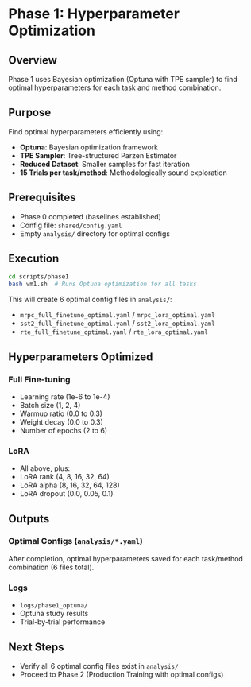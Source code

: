 # Phase 1: Hyperparameter Optimization

## Overview
Phase 1 uses Bayesian optimization (Optuna with TPE sampler) to find optimal hyperparameters for each task and method combination.

## Purpose
Find optimal hyperparameters efficiently using:
- **Optuna**: Bayesian optimization framework
- **TPE Sampler**: Tree-structured Parzen Estimator
- **Reduced Dataset**: Smaller samples for fast iteration
- **15 Trials per task/method**: Methodologically sound exploration

## Prerequisites
- Phase 0 completed (baselines established)
- Config file: `shared/config.yaml`
- Empty `analysis/` directory for optimal configs

## Execution

```bash
cd scripts/phase1
bash vm1.sh  # Runs Optuna optimization for all tasks
```

This will create 6 optimal config files in `analysis/`:
- `mrpc_full_finetune_optimal.yaml` / `mrpc_lora_optimal.yaml`
- `sst2_full_finetune_optimal.yaml` / `sst2_lora_optimal.yaml`
- `rte_full_finetune_optimal.yaml` / `rte_lora_optimal.yaml`

## Hyperparameters Optimized

### Full Fine-tuning
- Learning rate (1e-6 to 1e-4)
- Batch size (1, 2, 4)
- Warmup ratio (0.0 to 0.3)
- Weight decay (0.0 to 0.3)
- Number of epochs (2 to 6)

### LoRA
- All above, plus:
- LoRA rank (4, 8, 16, 32, 64)
- LoRA alpha (8, 16, 32, 64, 128)
- LoRA dropout (0.0, 0.05, 0.1)

## Outputs

### Optimal Configs (`analysis/*.yaml`)
After completion, optimal hyperparameters saved for each task/method combination (6 files total).

### Logs
- `logs/phase1_optuna/`
- Optuna study results
- Trial-by-trial performance

## Next Steps
- Verify all 6 optimal config files exist in `analysis/`
- Proceed to Phase 2 (Production Training with optimal configs)
